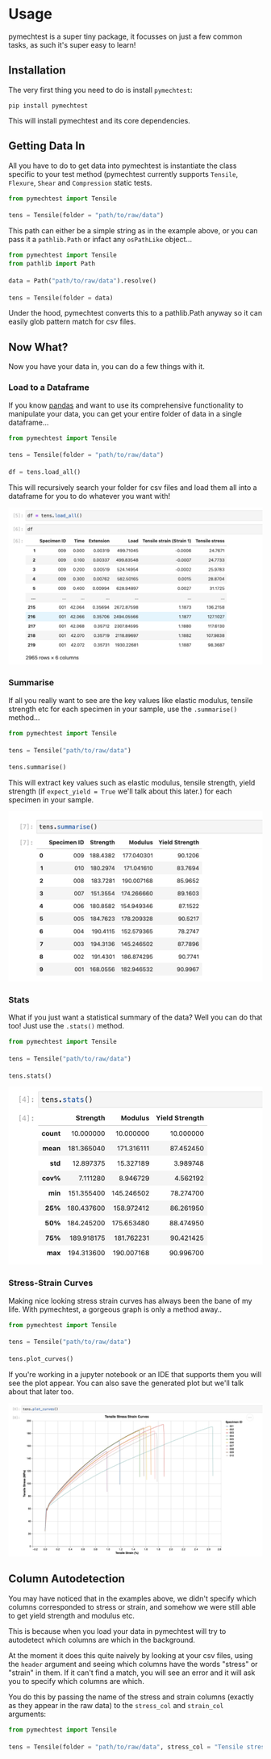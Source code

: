 # Usage

pymechtest is a super tiny package, it focusses on just a few common tasks, as such it's super easy to learn!

## Installation

The very first thing you need to do is install `pymechtest`:

```shell
pip install pymechtest
```

This will install pymechtest and its core dependencies.

## Getting Data In

All you have to do to get data into pymechtest is instantiate the class specific to your test method (pymechtest currently supports `Tensile`, `Flexure`, `Shear` and `Compression` static tests.

```python
from pymechtest import Tensile

tens = Tensile(folder = "path/to/raw/data")
```

This path can either be a simple string as in the example above, or you can pass it a `pathlib.Path` or infact any `osPathLike` object...

```python
from pymechtest import Tensile
from pathlib import Path

data = Path("path/to/raw/data").resolve()

tens = Tensile(folder = data)
```

Under the hood, pymechtest converts this to a pathlib.Path anyway so it can easily glob pattern match for csv files.

## Now What?

Now you have your data in, you can do a few things with it.

### Load to a Dataframe

If you know [pandas] and want to use its comprehensive functionality to manipulate your data, you can get your entire folder of data in a single dataframe...

```python
from pymechtest import Tensile

tens = Tensile(folder = "path/to/raw/data")

df = tens.load_all()
```

This will recursively search your folder for csv files and load them all into a dataframe for you to do whatever you want with!

![load_all](../img/load_all.png)

### Summarise

If all you really want to see are the key values like elastic modulus, tensile strength etc for each specimen in your sample, use the `.summarise()` method...

```python
from pymechtest import Tensile

tens = Tensile("path/to/raw/data")

tens.summarise()
```

This will extract key values such as elastic modulus, tensile strength, yield strength (if `expect_yield = True` we'll talk about this later.) for each specimen in your sample.

![summarise](../img/summarise.png)

### Stats

What if you just want a statistical summary of the data? Well you can do that too! Just use the `.stats()` method.

```python
from pymechtest import Tensile

tens = Tensile("path/to/raw/data")

tens.stats()
```

![stats](../img/stats.png)

### Stress-Strain Curves

Making nice looking stress strain curves has always been the bane of my life. With pymechtest, a gorgeous graph is only a method away..

```python
from pymechtest import Tensile

tens = Tensile("path/to/raw/data")

tens.plot_curves()
```

If you're working in a jupyter notebook or an IDE that supports them you will see the plot appear. You can also save the generated plot but we'll talk about that later too.

![plot_curves](../img/plot_curves.png)

## Column Autodetection

You may have noticed that in the examples above, we didn't specify which columns corresponded to stress or strain, and somehow we were still able to get yield strength and modulus etc.

This is because when you load your data in pymechtest will try to autodetect which columns are which in the background.

At the moment it does this quite naively by looking at your csv files, using the `header` argument and seeing which columns have the words "stress" or "strain" in them. If it can't find a match, you will see an error and it will ask you to specify which columns are which.

You do this by passing the name of the stress and strain columns (exactly as they appear in the raw data) to the `stress_col` and `strain_col` arguments:

```python
from pymechtest import Tensile

tens = Tensile(folder = "path/to/raw/data", stress_col = "Tensile stress", strain_col = "Tensile strain (Strain1)")
```

[pandas]: https://pandas.pydata.org

